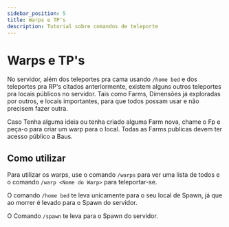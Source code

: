```yaml
---
sidebar_position: 5
title: Warps e TP's
description: Tutorial sobre comandos de teleporte
---
```


# Warps e TP's

No servidor, além dos teleportes pra cama usando `/home bed` e dos teleportes pra RP's citados anteriormente, existem alguns outros teleportes pra locais públicos no servidor. Tais como Farms, Dimensões já exploradas por outros, e locais importantes, para que todos possam usar e não precisem fazer outra.

Caso Tenha alguma ideia ou tenha criado alguma Farm nova, chame o Fp e peça-o para criar um warp para o local. Todas as Farms publicas devem ter acesso público a Baus.

## Como utilizar

Para utilizar os warps, use o comando `/warps` para ver uma lista de todos e o comando `/warp <Nome do Warp>` para teleportar-se.

O comando `/home bed` te leva unicamente para o seu local de Spawn, já que ao morrer é levado para o Spawn do servidor.

O Comando `/spawn` te leva para o Spawn do servidor.
